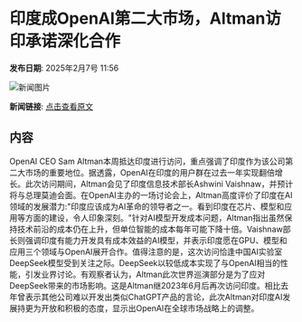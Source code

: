 # 印度成OpenAI第二大市场，Altman访印承诺深化合作

**发布日期**: 2025年2月7号 11:56

![新闻图片](https://pic.chinaz.com/picmap/thumb/202502061723412816_0.jpg)

**新闻链接**: [点击查看原文](https://www.aibase.com/zh/news/15135)

## 内容

OpenAI CEO Sam Altman本周抵达印度进行访问，重点强调了印度作为该公司第二大市场的重要地位。据透露，OpenAI在印度的用户群在过去一年实现翻倍增长。此次访问期间，Altman会见了印度信息技术部长Ashwini Vaishnaw，并预计将与总理莫迪会面。在OpenAI主办的一场讨论会上，Altman高度评价了印度在AI领域的发展潜力:"印度应该成为AI革命的领导者之一。看到印度在芯片、模型和应用等方面的建设，令人印象深刻。"针对AI模型开发成本问题，Altman指出虽然保持技术前沿的成本仍在上升，但单位智能的成本每年可能下降十倍。Vaishnaw部长则强调印度有能力开发具有成本效益的AI模型，并表示印度愿在GPU、模型和应用三个领域与OpenAI展开合作。值得注意的是，这次访问恰逢中国AI实验室DeepSeek模型受到关注之际。DeepSeek以较低成本实现了与OpenAI相当的性能，引发业界讨论。有观察者认为，Altman此次世界巡演部分是为了应对DeepSeek带来的市场影响。这是Altman继2023年6月后再次访问印度。相比去年曾表示其他公司难以开发出类似ChatGPT产品的言论，此次Altman对印度AI发展持更为开放和积极的态度，显示出OpenAI在全球市场战略上的调整。
